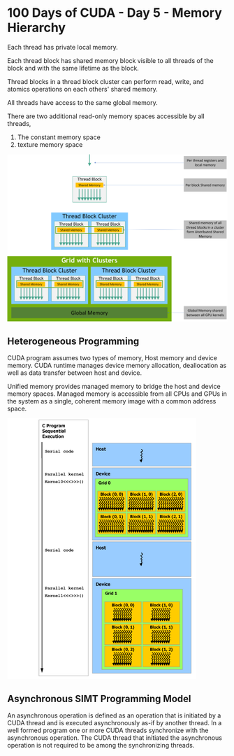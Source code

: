 # 100 Days of CUDA - Day 5 - Memory Hierarchy

Each thread has private local memory. 

Each thread block has shared memory block visible to all threads of the block and with the same lifetime as the block.

Thread blocks in a thread block cluster can perform read, write, and atomics operations on each others' shared memory.

All threads have access to the same global memory.

There are two additional read-only memory spaces accessible by all threads,
1. The constant memory space
2. texture memory space

![Memory Hierarchy](../images/memory-hierarchy.png)

## Heterogeneous Programming
CUDA program assumes two types of memory, Host memory and device memory. CUDA runtime manages device memory allocation, deallocation as well as data transfer between host and device.

Unified memory provides managed memory to bridge the host and device memory spaces. Managed memory is accessible from all CPUs and GPUs in the system as a single, coherent memory image with a common address space.

![Heterogeneous Programming](../images/heterogeneous-programming.png)

## Asynchronous SIMT Programming Model
An asynchronous operation is defined as an operation that is initiated by a CUDA thread and is executed asynchronously as-if by another thread. In a well formed program one or more CUDA threads synchronize with the asynchronous operation. The CUDA thread that initiated the asynchronous operation is not required to be among the synchronizing threads.